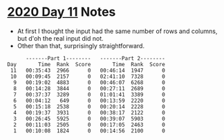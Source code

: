 # [2020 Day 11](https://adventofcode.com/2020/day/11) Notes

* At first I thought the input had the same number of rows and columns, but d'oh the real input did not.
* Other than that, surprisingly straightforward.

```
      -------Part 1--------   -------Part 2--------
Day       Time  Rank  Score       Time  Rank  Score
 11   00:35:43  2966      0   00:46:14  1947      0
 10   00:09:45  2157      0   02:41:10  7328      0
  9   00:19:02  4883      0   00:46:07  6268      0
  8   00:14:28  3844      0   00:27:11  2689      0
  7   00:37:37  3289      0   01:01:41  3389      0
  6   00:04:12   649      0   00:13:59  2220      0
  5   00:15:18  2538      0   00:20:14  2228      0
  4   00:19:37  3931      0   00:38:17  2122      0
  3   00:26:45  5925      0   00:39:07  5903      0
  2   00:11:03  2505      0   00:17:05  2463      0
  1   00:10:08  1824      0   00:14:56  2100      0
```
